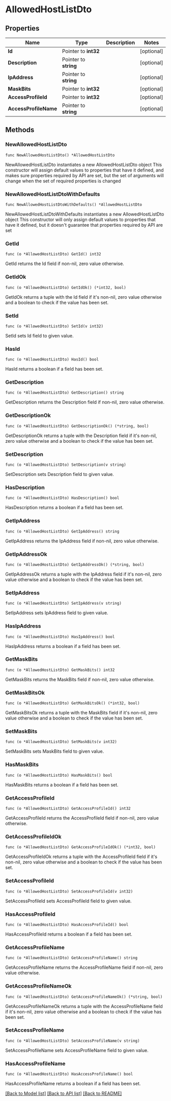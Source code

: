 # AllowedHostListDto

## Properties

Name | Type | Description | Notes
------------ | ------------- | ------------- | -------------
**Id** | Pointer to **int32** |  | [optional] 
**Description** | Pointer to **string** |  | [optional] 
**IpAddress** | Pointer to **string** |  | [optional] 
**MaskBits** | Pointer to **int32** |  | [optional] 
**AccessProfileId** | Pointer to **int32** |  | [optional] 
**AccessProfileName** | Pointer to **string** |  | [optional] 

## Methods

### NewAllowedHostListDto

`func NewAllowedHostListDto() *AllowedHostListDto`

NewAllowedHostListDto instantiates a new AllowedHostListDto object
This constructor will assign default values to properties that have it defined,
and makes sure properties required by API are set, but the set of arguments
will change when the set of required properties is changed

### NewAllowedHostListDtoWithDefaults

`func NewAllowedHostListDtoWithDefaults() *AllowedHostListDto`

NewAllowedHostListDtoWithDefaults instantiates a new AllowedHostListDto object
This constructor will only assign default values to properties that have it defined,
but it doesn't guarantee that properties required by API are set

### GetId

`func (o *AllowedHostListDto) GetId() int32`

GetId returns the Id field if non-nil, zero value otherwise.

### GetIdOk

`func (o *AllowedHostListDto) GetIdOk() (*int32, bool)`

GetIdOk returns a tuple with the Id field if it's non-nil, zero value otherwise
and a boolean to check if the value has been set.

### SetId

`func (o *AllowedHostListDto) SetId(v int32)`

SetId sets Id field to given value.

### HasId

`func (o *AllowedHostListDto) HasId() bool`

HasId returns a boolean if a field has been set.

### GetDescription

`func (o *AllowedHostListDto) GetDescription() string`

GetDescription returns the Description field if non-nil, zero value otherwise.

### GetDescriptionOk

`func (o *AllowedHostListDto) GetDescriptionOk() (*string, bool)`

GetDescriptionOk returns a tuple with the Description field if it's non-nil, zero value otherwise
and a boolean to check if the value has been set.

### SetDescription

`func (o *AllowedHostListDto) SetDescription(v string)`

SetDescription sets Description field to given value.

### HasDescription

`func (o *AllowedHostListDto) HasDescription() bool`

HasDescription returns a boolean if a field has been set.

### GetIpAddress

`func (o *AllowedHostListDto) GetIpAddress() string`

GetIpAddress returns the IpAddress field if non-nil, zero value otherwise.

### GetIpAddressOk

`func (o *AllowedHostListDto) GetIpAddressOk() (*string, bool)`

GetIpAddressOk returns a tuple with the IpAddress field if it's non-nil, zero value otherwise
and a boolean to check if the value has been set.

### SetIpAddress

`func (o *AllowedHostListDto) SetIpAddress(v string)`

SetIpAddress sets IpAddress field to given value.

### HasIpAddress

`func (o *AllowedHostListDto) HasIpAddress() bool`

HasIpAddress returns a boolean if a field has been set.

### GetMaskBits

`func (o *AllowedHostListDto) GetMaskBits() int32`

GetMaskBits returns the MaskBits field if non-nil, zero value otherwise.

### GetMaskBitsOk

`func (o *AllowedHostListDto) GetMaskBitsOk() (*int32, bool)`

GetMaskBitsOk returns a tuple with the MaskBits field if it's non-nil, zero value otherwise
and a boolean to check if the value has been set.

### SetMaskBits

`func (o *AllowedHostListDto) SetMaskBits(v int32)`

SetMaskBits sets MaskBits field to given value.

### HasMaskBits

`func (o *AllowedHostListDto) HasMaskBits() bool`

HasMaskBits returns a boolean if a field has been set.

### GetAccessProfileId

`func (o *AllowedHostListDto) GetAccessProfileId() int32`

GetAccessProfileId returns the AccessProfileId field if non-nil, zero value otherwise.

### GetAccessProfileIdOk

`func (o *AllowedHostListDto) GetAccessProfileIdOk() (*int32, bool)`

GetAccessProfileIdOk returns a tuple with the AccessProfileId field if it's non-nil, zero value otherwise
and a boolean to check if the value has been set.

### SetAccessProfileId

`func (o *AllowedHostListDto) SetAccessProfileId(v int32)`

SetAccessProfileId sets AccessProfileId field to given value.

### HasAccessProfileId

`func (o *AllowedHostListDto) HasAccessProfileId() bool`

HasAccessProfileId returns a boolean if a field has been set.

### GetAccessProfileName

`func (o *AllowedHostListDto) GetAccessProfileName() string`

GetAccessProfileName returns the AccessProfileName field if non-nil, zero value otherwise.

### GetAccessProfileNameOk

`func (o *AllowedHostListDto) GetAccessProfileNameOk() (*string, bool)`

GetAccessProfileNameOk returns a tuple with the AccessProfileName field if it's non-nil, zero value otherwise
and a boolean to check if the value has been set.

### SetAccessProfileName

`func (o *AllowedHostListDto) SetAccessProfileName(v string)`

SetAccessProfileName sets AccessProfileName field to given value.

### HasAccessProfileName

`func (o *AllowedHostListDto) HasAccessProfileName() bool`

HasAccessProfileName returns a boolean if a field has been set.


[[Back to Model list]](../README.md#documentation-for-models) [[Back to API list]](../README.md#documentation-for-api-endpoints) [[Back to README]](../README.md)


